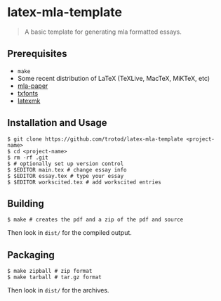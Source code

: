 # latex-mla-template

> A basic template for generating mla formatted essays.


## Prerequisites

- `make`
- Some recent distribution of LaTeX (TeXLive, MacTeX, MiKTeX, etc)
- [mla-paper](http://ctan.org/pkg/mla-paper)
- [txfonts](http://ctan.org/pkg/txfonts)
- [latexmk](http://ctan.org/pkg/latexmk)


## Installation and Usage

    $ git clone https://github.com/trotod/latex-mla-template <project-name>
    $ cd <project-name>
    $ rm -rf .git
    $ # optionally set up version control
    $ $EDITOR main.tex # change essay info
    $ $EDITOR essay.tex # type your essay
    $ $EDITOR workscited.tex # add workscited entries


## Building

    $ make # creates the pdf and a zip of the pdf and source

Then look in `dist/` for the compiled output.


## Packaging

    $ make zipball # zip format
    $ make tarball # tar.gz format

Then look in `dist/` for the archives.

